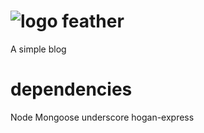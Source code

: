 ![logo](http://cdnjscn.b0.upaiyun.com/plus/github/feather.png)
feather
=======
A simple blog

dependencies
=======
Node
Mongoose
underscore
hogan-express





